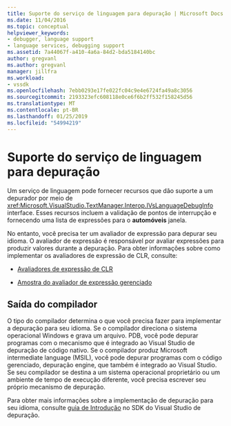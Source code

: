 ```yaml
---
title: Suporte do serviço de linguagem para depuração | Microsoft Docs
ms.date: 11/04/2016
ms.topic: conceptual
helpviewer_keywords:
- debugger, language support
- language services, debugging support
ms.assetid: 7a44067f-a410-4a6a-84d2-bda5184140bc
author: gregvanl
ms.author: gregvanl
manager: jillfra
ms.workload:
- vssdk
ms.openlocfilehash: 7ebb0293e17fe022fc04c9e4e6724fa49a8c3056
ms.sourcegitcommit: 2193323efc608118e0ce6f6b2ff532f158245d56
ms.translationtype: MT
ms.contentlocale: pt-BR
ms.lasthandoff: 01/25/2019
ms.locfileid: "54994219"
---
```

# <a name="language-service-support-for-debugging"></a>Suporte do serviço de linguagem para depuração
Um serviço de linguagem pode fornecer recursos que dão suporte a um depurador por meio de <xref:Microsoft.VisualStudio.TextManager.Interop.IVsLanguageDebugInfo> interface. Esses recursos incluem a validação de pontos de interrupção e fornecendo uma lista de expressões para o **automóveis** janela.  
  
 No entanto, você precisa ter um avaliador de expressão para depurar seu idioma. O avaliador de expressão é responsável por avaliar expressões para produzir valores durante a depuração. Para obter informações sobre como implementar os avaliadores de expressão de CLR, consulte:  
  
-   [Avaliadores de expressão de CLR](https://github.com/Microsoft/ConcordExtensibilitySamples/wiki/CLR-Expression-Evaluators)  
  
-   [Amostra do avaliador de expressão gerenciado](https://github.com/Microsoft/ConcordExtensibilitySamples/wiki/Managed-Expression-Evaluator-Sample)  
  
## <a name="compiler-output"></a>Saída do compilador  
 O tipo do compilador determina o que você precisa fazer para implementar a depuração para seu idioma. Se o compilador direciona o sistema operacional Windows e grava um arquivo. PDB, você pode depurar programas com o mecanismo que é integrado ao Visual Studio de depuração de código nativo. Se o compilador produz Microsoft intermediate language (MSIL), você pode depurar programas com o código gerenciado, depuração engine, que também é integrado ao Visual Studio. Se seu compilador se destina a um sistema operacional proprietário ou um ambiente de tempo de execução diferente, você precisa escrever seu próprio mecanismo de depuração.  
  
 Para obter mais informações sobre a implementação de depuração para seu idioma, consulte [guia de Introdução](../../extensibility/debugger/getting-started-with-debugger-extensibility.md) no SDK do Visual Studio de depuração.